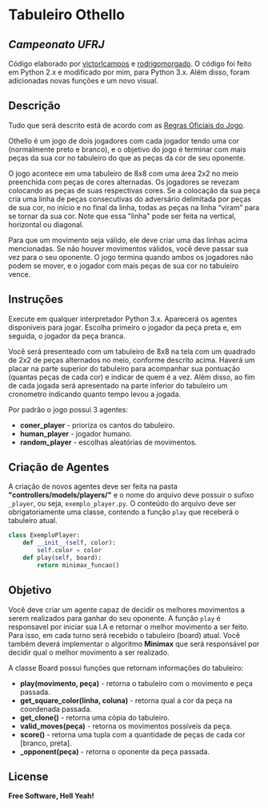 # Tabuleiro Othello

## _Campeonato UFRJ_

Código elaborado por [victorlcampos](https://github.com/victorlcampos/TabuleiroOthello) e [rodrigomorgado](https://github.com/rodrigomorgado). O código foi feito em Python 2.x e modificado por mim, para Python 3.x. Além disso, foram adicionadas novas funções e um novo visual.

## Descrição

Tudo que será descrito está de acordo com as [Regras Oficiais do Jogo](https://www.worldothello.org/about/about-othello/othello-rules/portugues-brasil).

Othello é um jogo de dois jogadores com cada jogador tendo uma cor (normalmente preto e branco), e o objetivo do jogo é terminar com mais peças da sua cor no tabuleiro do que as peças da cor de seu oponente.

O jogo acontece em uma tabuleiro de 8x8 com uma área 2x2 no meio preenchida com peças de cores alternadas. Os jogadores se revezam colocando as peças de suas respectivas cores. Se a colocação da sua peça cria uma linha de peças consecutivas do adversário delimitada por peças de sua cor, no início e no final da linha, todas as peças na linha “viram” para se tornar da sua cor. Note que essa "linha" pode ser feita na vertical, horizontal ou diagonal.

Para que um movimento seja válido, ele deve criar uma das linhas acima mencionadas. Se não houver movimentos válidos, você deve passar sua vez para o seu oponente. O jogo termina quando ambos os jogadores não podem se mover, e o jogador com mais peças de sua cor no tabuleiro vence.

## Instruções

Execute em qualquer interpretador Python 3.x. Aparecerá os agentes disponiveis para jogar. Escolha primeiro o jogador da peça preta e, em seguida, o jogador da peça branca.

Você será presenteado com um tabuleiro de 8x8 na tela com um quadrado de 2x2 de peças alternados no meio, conforme descrito acima. Haverá um placar na parte superior do tabuleiro para acompanhar sua pontuação (quantas peças de cada cor) e indicar de quem é a vez. Além disso, ao fim de cada jogada será apresentado na parte inferior do tabuleiro um cronometro indicando quanto tempo levou a jogada.

Por padrão o jogo possui 3 agentes:

- **coner_player** - prioriza os cantos do tabuleiro.
- **human_player** - jogador humano.
- **random_player** - escolhas aleatórias de movimentos.

## Criação de Agentes

A criação de novos agentes deve ser feita na pasta **"controllers/models/players/"** e o nome do arquivo deve possuir o sufixo `_player`, ou seja, `exemplo_player.py`. O conteúdo do arquivo deve ser obrigatoriamente uma classe, contendo a função `play` que receberá o tabuleiro atual.

```python
class ExemploPlayer:
    def __init__(self, color):
        self.color = color
    def play(self, board):
        return minimax_funcao()
```

## Objetivo

Você deve criar um agente capaz de decidir os melhores movimentos a serem realizados para ganhar do seu oponente. A função `play` é responsavel por iniciar sua I.A e retornar o melhor movimento a ser feito. Para isso, em cada turno será recebido o tabuleiro (board) atual. Você também deverá implementar o algoritmo **Minimax** que será responsável por decidir qual o melhor movimento a ser realizado.

A classe Board possui funções que retornam informações do tabuleiro:

- **play(movimento, peça)** - retorna o tabuleiro com o movimento e peça passada.
- **get_square_color(linha, coluna)** - retorna qual a cor da peça na coordenada passada.
- **get_clone()** - retorna uma cópia do tabuleiro.
- **valid_moves(peça)** - retorna os movimentos possíveis da peça.
- **score()** - retorna uma tupla com a quantidade de peças de cada cor [branco, preta].
- **\_opponent(peça)** - retorna o oponente da peça passada.

## License

**Free Software, Hell Yeah!**
